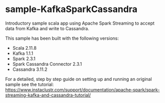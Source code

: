 # sample-KafkaSparkCassandra
Introductory sample scala app using Apache Spark Streaming to accept data from Kafka and write to Cassandra.

This sample has been built with the following versions:
- Scala 2.11.8
- Kafka 1.1.1
- Spark 2.3.1
- Spark Cassandra Connector 2.3.1
- Cassandra 3.11.2

For a detailed, step by step guide on setting up and running an original sample see the tutorial: https://www.instaclustr.com/support/documentation/apache-spark/spark-streaming-kafka-and-cassandra-tutorial/
